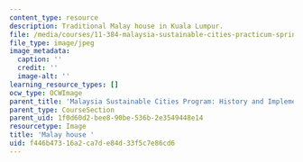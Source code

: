 ```yaml
---
content_type: resource
description: Traditional Malay house in Kuala Lumpur.
file: /media/courses/11-384-malaysia-sustainable-cities-practicum-spring-2018/f446b47316a2ca7de84d33f5c7e86cd6_11-384-TLP.jpg
file_type: image/jpeg
image_metadata:
  caption: ''
  credit: ''
  image-alt: ''
learning_resource_types: []
ocw_type: OCWImage
parent_title: 'Malaysia Sustainable Cities Program: History and Implementation'
parent_type: CourseSection
parent_uid: 1f0d60d2-bee8-90be-536b-2e3549448e14
resourcetype: Image
title: 'Malay house '
uid: f446b473-16a2-ca7d-e84d-33f5c7e86cd6
---
```

